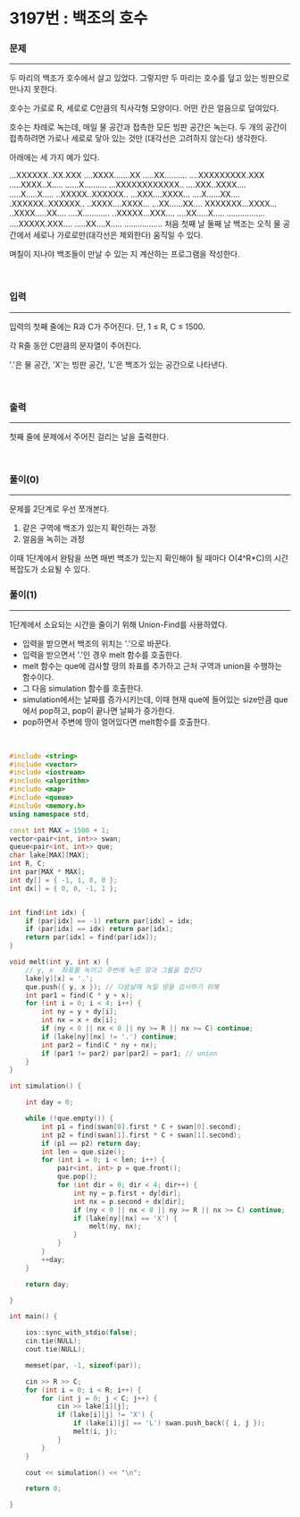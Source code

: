 3197번 : 백조의 호수
===
### 문제
---
두 마리의 백조가 호수에서 살고 있었다. 그렇지만 두 마리는 호수를 덮고 있는 빙판으로 만나지 못한다.

호수는 가로로 R, 세로로 C만큼의 직사각형 모양이다. 어떤 칸은 얼음으로 덮여있다.

호수는 차례로 녹는데, 매일 물 공간과 접촉한 모든 빙판 공간은 녹는다. 두 개의 공간이 접촉하려면 가로나 세로로 닿아 있는 것만 (대각선은 고려하지 않는다) 생각한다.

아래에는 세 가지 예가 있다.

...XXXXXX..XX.XXX ....XXXX.......XX .....XX..........
....XXXXXXXXX.XXX .....XXXX..X..... ......X..........
...XXXXXXXXXXXX.. ....XXX..XXXX.... .....X.....X.....
..XXXXX..XXXXXX.. ...XXX....XXXX... ....X......XX....
.XXXXXX..XXXXXX.. ..XXXX....XXXX... ...XX......XX....
XXXXXXX...XXXX... ..XXXX.....XX.... ....X............
..XXXXX...XXX.... ....XX.....X..... .................
....XXXXX.XXX.... .....XX....X..... .................
      처음               첫째 날             둘째 날
백조는 오직 물 공간에서 세로나 가로로만(대각선은 제외한다) 움직일 수 있다.

며칠이 지나야 백조들이 만날 수 있는 지 계산하는 프로그램을 작성한다.

<br>

### 입력
---
입력의 첫째 줄에는 R과 C가 주어진다. 단, 1 ≤ R, C ≤ 1500.

각 R줄 동안 C만큼의 문자열이 주어진다.

'.'은 물 공간, 'X'는 빙판 공간, 'L'은 백조가 있는 공간으로 나타낸다.

<br>

### 출력
----
첫째 줄에 문제에서 주어진 걸리는 날을 출력한다.

<br>

### 풀이(0)
---

문제를 2단계로 우선 쪼개본다.
1. 같은 구역에 백조가 있는지 확인하는 과정
2. 얼음을 녹히는 과정

이때 1단계에서 완탐을 쓰면 매번 백조가 있는지 확인해야 될 때마다 O(4^R*C)의 시간복잡도가 소요될 수 있다.


### 풀이(1)
---

1단계에서 소요되는 시간을 줄이기 위해 Union-Find를 사용하였다.

- 입력을 받으면서 백조의 위치는 '.'으로 바꾼다.
- 입력을 받으면서 '.'인 경우 melt 함수를 호출한다.
- melt 함수는 que에 검사할 땅의 좌표를 추가하고 근처 구역과 union을 수행하는 함수이다.
- 그 다음 simulation 함수를 호출한다.
- simulation에서는 날짜를 증가시키는데, 이때 현재 que에 들어있는 size만큼 que에서 pop하고, pop이 끝나면 날짜가 증가한다.
- pop하면서 주변에 땅이 얼어있다면 melt함수를 호출한다.



<br>

```c++
#include <string>
#include <vector>
#include <iostream>
#include <algorithm>
#include <map>
#include <queue>
#include <memory.h>
using namespace std;

const int MAX = 1500 + 1;
vector<pair<int, int>> swan;
queue<pair<int, int>> que;
char lake[MAX][MAX];
int R, C;
int par[MAX * MAX];
int dy[] = { -1, 1, 0, 0 };
int dx[] = { 0, 0, -1, 1 };


int find(int idx) {
	if (par[idx] == -1) return par[idx] = idx;
	if (par[idx] == idx) return par[idx];
	return par[idx] = find(par[idx]);
}

void melt(int y, int x) {
	// y, x  좌표를 녹이고 주변에 녹은 땅과 그룹을 합친다
	lake[y][x] = '.';
	que.push({ y, x });	// 다음날에 녹일 땅을 검사하기 위해
	int par1 = find(C * y + x);
	for (int i = 0; i < 4; i++) {
		int ny = y + dy[i];
		int nx = x + dx[i];
		if (ny < 0 || nx < 0 || ny >= R || nx >= C) continue;
		if (lake[ny][nx] != '.') continue;
		int par2 = find(C * ny + nx);
		if (par1 != par2) par[par2] = par1;	// union
	}
}

int simulation() {

	int day = 0;

	while (!que.empty()) {
		int p1 = find(swan[0].first * C + swan[0].second);
		int p2 = find(swan[1].first * C + swan[1].second);
		if (p1 == p2) return day;
		int len = que.size();
		for (int i = 0; i < len; i++) {
			pair<int, int> p = que.front();
			que.pop();
			for (int dir = 0; dir < 4; dir++) {
				int ny = p.first + dy[dir];
				int nx = p.second + dx[dir];
				if (ny < 0 || nx < 0 || ny >= R || nx >= C) continue;
				if (lake[ny][nx] == 'X') {
					melt(ny, nx);
				}
			}
		}
		++day;
	}

	return day;

}

int main() {

	ios::sync_with_stdio(false);
	cin.tie(NULL);
	cout.tie(NULL);

	memset(par, -1, sizeof(par));

	cin >> R >> C;
	for (int i = 0; i < R; i++) {
		for (int j = 0; j < C; j++) {
			cin >> lake[i][j];
			if (lake[i][j] != 'X') {
				if (lake[i][j] == 'L') swan.push_back({ i, j });
				melt(i, j);
			}
		}
	}

	cout << simulation() << "\n";

	return 0;

}

```
